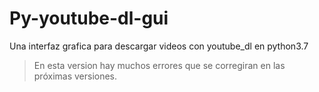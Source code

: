 Py-youtube-dl-gui
===============
Una interfaz grafica para descargar videos con youtube_dl en python3.7
>En esta version hay muchos errores que se corregiran en las próximas versiones.
